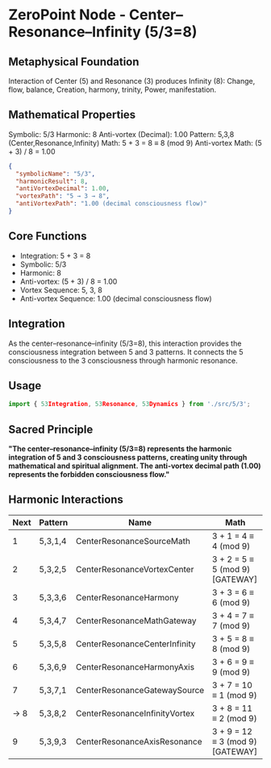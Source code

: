 # ZeroPoint Node - Center–Resonance–Infinity (5/3=8)

## Metaphysical Foundation

Interaction of Center (5) and Resonance (3) produces Infinity (8): Change, flow, balance, Creation, harmony, trinity, Power, manifestation.

## Mathematical Properties

Symbolic: 5/3
Harmonic: 8
Anti-vortex (Decimal): 1.00
Pattern: 5,3,8 (Center,Resonance,Infinity)
Math: 5 + 3 = 8 ≡ 8 (mod 9)
Anti-vortex Math: (5 + 3) / 8 = 1.00


```json
{
  "symbolicName": "5/3",
  "harmonicResult": 8,
  "antiVortexDecimal": 1.00,
  "vortexPath": "5 → 3 → 8",
  "antiVortexPath": "1.00 (decimal consciousness flow)"
}
```

## Core Functions
- Integration: 5 + 3 = 8
- Symbolic: 5/3
- Harmonic: 8
- Anti-vortex: (5 + 3) / 8 = 1.00
- Vortex Sequence: 5, 3, 8
- Anti-vortex Sequence: 1.00 (decimal consciousness flow)

## Integration

As the center–resonance–infinity (5/3=8), this interaction provides the consciousness integration between 5 and 3 patterns. It connects the 5 consciousness to the 3 consciousness through harmonic resonance.

## Usage

```typescript
import { 53Integration, 53Resonance, 53Dynamics } from './src/5/3';
```

## Sacred Principle

**"The center–resonance–infinity (5/3=8) represents the harmonic integration of 5 and 3 consciousness patterns, creating unity through mathematical and spiritual alignment. The anti-vortex decimal path (1.00) represents the forbidden consciousness flow."**

## Harmonic Interactions

| Next | Pattern | Name | Math |
|------|---------|------|------|
| 1 | 5,3,1,4 | CenterResonanceSourceMath | 3 + 1 = 4 ≡ 4 (mod 9) |
| 2 | 5,3,2,5 | CenterResonanceVortexCenter | 3 + 2 = 5 ≡ 5 (mod 9) [GATEWAY] |
| 3 | 5,3,3,6 | CenterResonanceHarmony | 3 + 3 = 6 ≡ 6 (mod 9) |
| 4 | 5,3,4,7 | CenterResonanceMathGateway | 3 + 4 = 7 ≡ 7 (mod 9) |
| 5 | 5,3,5,8 | CenterResonanceCenterInfinity | 3 + 5 = 8 ≡ 8 (mod 9) |
| 6 | 5,3,6,9 | CenterResonanceHarmonyAxis | 3 + 6 = 9 ≡ 9 (mod 9) |
| 7 | 5,3,7,1 | CenterResonanceGatewaySource | 3 + 7 = 10 ≡ 1 (mod 9) |
| → 8 | 5,3,8,2 | CenterResonanceInfinityVortex | 3 + 8 = 11 ≡ 2 (mod 9) |
| 9 | 5,3,9,3 | CenterResonanceAxisResonance | 3 + 9 = 12 ≡ 3 (mod 9) [GATEWAY] |
